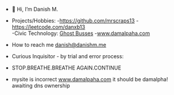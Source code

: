 - 👋 Hi, I’m Danish M.
- Projects/Hobbies:
-https://github.com/mrscraps13	-https://leetcode.com/danxb13	
  -Civic Technology: [Ghost Busses]([url](https://ghostbuses.com/)) -www.damalpaha.com    
- How to reach me danish@danishm.me
- Curious Inquisitor - by trial and error process: 
- STOP.BREATHE.BREATHE AGAIN.CONTINUE

- mysite is incorrect www.damalpaha.com it should be damalpha! awaiting dns ownership

<!---
mrscraps13/mrscraps13 is a ✨ special ✨ repository because its `README.md` (this file) appears on your GitHub profile.
You can click the Preview link to take a look at your changes.
--->
